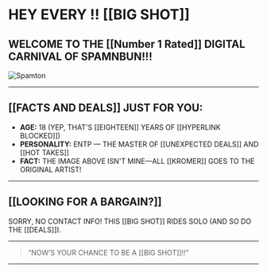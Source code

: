# HEY EVERY !! [[BIG SHOT]]

## WELCOME TO THE [[Number 1 Rated]] DIGITAL CARNIVAL OF SPAMNBUN!!!

![Spamton](https://preview.redd.it/spamton-pixel-art-v0-zlrh9bf42bbb1.png?width=2913&format=png&auto=webp&s=73c802809265e6bd5c33f7a91200a6876666697d)

---

## [[FACTS AND DEALS]] JUST FOR YOU:

- **AGE:** 18 (YEP, THAT'S [[EIGHTEEN]] YEARS OF [[HYPERLINK BLOCKED]])
- **PERSONALITY:** ENTP — THE MASTER OF [[UNEXPECTED DEALS]] AND [[HOT TAKES]]
- **FACT:** THE IMAGE ABOVE ISN'T MINE—ALL [[KROMER]] GOES TO THE ORIGINAL ARTIST!

---

## [[LOOKING FOR A BARGAIN?]]  
SORRY, NO CONTACT INFO! THIS [[BIG SHOT]] RIDES SOLO (AND SO DO THE [[DEALS]]).

---

> “NOW’S YOUR CHANCE TO BE A [[BIG SHOT]]!!”

---
